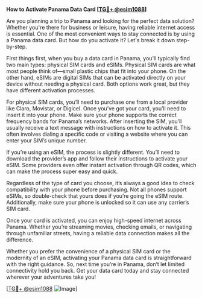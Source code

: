 **How to Activate Panama Data Card [[TG💪+ @esim1088](https://t.me/s/esim1088)]**

Are you planning a trip to Panama and looking for the perfect data solution? Whether you're there for business or leisure, having reliable internet access is essential. One of the most convenient ways to stay connected is by using a Panama data card. But how do you activate it? Let's break it down step-by-step.

First things first, when you buy a data card in Panama, you'll typically find two main types: physical SIM cards and eSIMs. Physical SIM cards are what most people think of—small plastic chips that fit into your phone. On the other hand, eSIMs are digital SIMs that can be activated directly on your device without needing a physical card. Both options work great, but they have different activation processes.

For physical SIM cards, you’ll need to purchase one from a local provider like Claro, Movistar, or Digicel. Once you’ve got your card, you’ll need to insert it into your phone. Make sure your phone supports the correct frequency bands for Panama’s networks. After inserting the SIM, you’ll usually receive a text message with instructions on how to activate it. This often involves dialing a specific code or visiting a website where you can enter your SIM’s unique number.

If you’re using an eSIM, the process is slightly different. You’ll need to download the provider’s app and follow their instructions to activate your eSIM. Some providers even offer instant activation through QR codes, which can make the process super easy and quick.

Regardless of the type of card you choose, it’s always a good idea to check compatibility with your phone before purchasing. Not all phones support eSIMs, so double-check that yours does if you’re going the eSIM route. Additionally, make sure your phone is unlocked so it can use any carrier’s SIM card.

Once your card is activated, you can enjoy high-speed internet across Panama. Whether you’re streaming movies, checking emails, or navigating through unfamiliar streets, having a reliable data connection makes all the difference.

Whether you prefer the convenience of a physical SIM card or the modernity of an eSIM, activating your Panama data card is straightforward with the right guidance. So, next time you’re in Panama, don’t let limited connectivity hold you back. Get your data card today and stay connected wherever your adventures take you!

[[TG💪+ @esim1088](https://t.me/s/esim1088) ![Image](https://i.postimg.cc/Y0z9fWf4/image.png)]